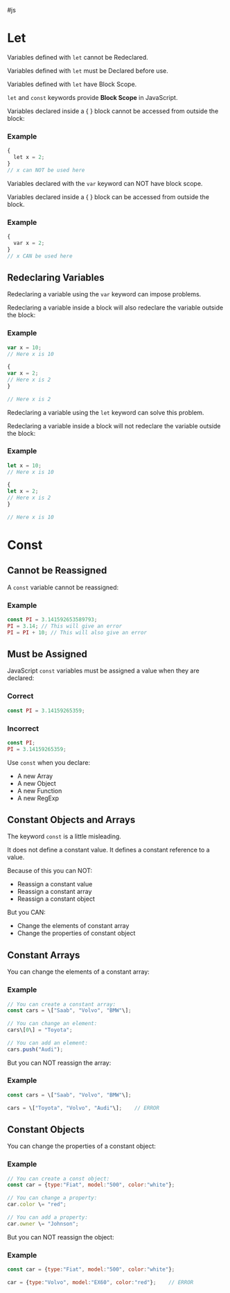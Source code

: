 #js

# Let
Variables defined with `let` cannot be Redeclared.

Variables defined with `let` must be Declared before use.

Variables defined with `let` have Block Scope.

`let` and `const` keywords provide **Block Scope** in JavaScript.

Variables declared inside a { } block cannot be accessed from outside the block:

### Example
```js
{  
  let x = 2;  
}  
// x can NOT be used here
```

Variables declared with the `var` keyword can NOT have block scope.

Variables declared inside a { } block can be accessed from outside the block.

### Example
```js
{  
  var x = 2;  
}  
// x CAN be used here
```

## Redeclaring Variables

Redeclaring a variable using the `var` keyword can impose problems.

Redeclaring a variable inside a block will also redeclare the variable outside the block:

### Example
```js
var x = 10;  
// Here x is 10  
  
{  
var x = 2;  
// Here x is 2  
}  
  
// Here x is 2
```

Redeclaring a variable using the `let` keyword can solve this problem.

Redeclaring a variable inside a block will not redeclare the variable outside the block:

### Example
```js
let x = 10;  
// Here x is 10  
  
{  
let x = 2;  
// Here x is 2  
}  
 
// Here x is 10
```

# Const

## Cannot be Reassigned

A `const` variable cannot be reassigned:

### Example
```js
const PI = 3.141592653589793;  
PI = 3.14; // This will give an error  
PI = PI + 10; // This will also give an error
```

## Must be Assigned

JavaScript `const` variables must be assigned a value when they are declared:

### Correct

```js
const PI = 3.14159265359;  
```

### Incorrect

```js
const PI;  
PI = 3.14159265359;
```

Use `const` when you declare:

-   A new Array
-   A new Object
-   A new Function
-   A new RegExp

## Constant Objects and Arrays

The keyword `const` is a little misleading.

It does not define a constant value. It defines a constant reference to a value.

Because of this you can NOT:

-   Reassign a constant value
-   Reassign a constant array
-   Reassign a constant object

But you CAN:

-   Change the elements of constant array
-   Change the properties of constant object


## Constant Arrays

You can change the elements of a constant array:

### Example

```js
// You can create a constant array:  
const cars = \["Saab", "Volvo", "BMW"\];  
  
// You can change an element:  
cars\[0\] = "Toyota";  
  
// You can add an element:  
cars.push("Audi");  
```


But you can NOT reassign the array:

### Example

```js
const cars = \["Saab", "Volvo", "BMW"\];  
  
cars = \["Toyota", "Volvo", "Audi"\];    // ERROR
```


## Constant Objects

You can change the properties of a constant object:

### Example

```js
// You can create a const object:  
const car = {type:"Fiat", model:"500", color:"white"};  
  
// You can change a property:  
car.color \= "red";  
  
// You can add a property:  
car.owner \= "Johnson";
```

But you can NOT reassign the object:

### Example

```js
const car = {type:"Fiat", model:"500", color:"white"};  
  
car = {type:"Volvo", model:"EX60", color:"red"};    // ERROR
```